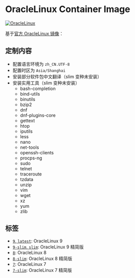 # OracleLinux Container Image
[![OracleLinux](https://github.com/bromine0x23/container-images/actions/workflows/oraclelinux.yml/badge.svg)](https://github.com/bromine0x23/container-images/actions/workflows/oraclelinux.yml)

基于[官方 OracleLinux 镜像](https://hub.docker.com/_/oraclelinux)：

## 定制内容
* 配置语言环境为 `zh_CN.UTF-8`
* 配置时区为 `Asia/Shanghai`
* 安装部分软件包中文翻译（slim 变种未安装）
* 安装实用工具（slim 变种未安装）
    + bash-completion
    + bind-utils
    + binutils
    + bzip2
    + dnf
    + dnf-plugins-core
    + gettext
    + htop
    + iputils
    + less
    + nano
    + net-tools
    + openssh-clients
    + procps-ng 
    + sudo
    + telnet
    + traceroute
    + tzdata 
    + unzip
    + vim
    + wget
    + xz
    + yum
    + zlib

## 标签
* [`9`, `latest`](9/Dockerfile): OracleLinux 9
* [`9-slim`, `slim`](9/Dockerfile): OracleLinux 9 精简版
* [`8`](8/Dockerfile): OracleLinux 8
* [`8-slim`](8/Dockerfile): OracleLinux 8 精简版
* [`7`](7/Dockerfile): OracleLinux 7
* [`7-slim`](7/Dockerfile): OracleLinux 7 精简版